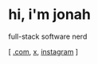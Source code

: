 # hi, i'm jonah

full-stack software nerd

[ [.com](https://jonahseguin.com), [x](https://x.com/jonahseguin), [instagram](https://instagram.com/jonahseguin) ]
